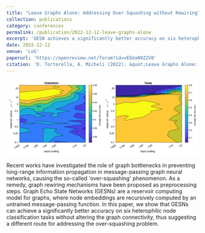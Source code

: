 ```yaml
---
title: "Leave Graphs Alone: Addressing Over-Squashing without Rewiring"
collection: publications
category: conferences
permalink: /publication/2022-12-12-leave-graphs-alone
excerpt: 'GESN achieves a significantly better accuracy on six heterophilic node classification tasks via tuning Lipschitz constants instead of resorting to graph rewiring.'
date: 2022-12-12
venue: 'LoG'
paperurl: 'https://openreview.net/forum?id=vEbUaN9Z2V8'
citation: 'D. Tortorella, A. Micheli (2022). &quot;Leave Graphs Alone: Addressing Over-Squashing without Rewiring&quot; (Extended Abstract). <i>Presented at the First Learning on Graphs Conference (LoG 2022)</i>, Virtual Event, December 9–12, 2022.'
---
```


![Graphical abstract](/images/2022-12-12-leave-graphs-alone.png)

Recent works have investigated the role of graph bottlenecks in preventing long-range information propagation in message-passing graph neural networks, causing the so-called 'over-squashing' phenomenon. As a remedy, graph rewiring mechanisms have been proposed as preprocessing steps. Graph Echo State Networks (GESNs) are a reservoir computing model for graphs, where node embeddings are recursively computed by an untrained message-passing function. In this paper, we show that GESNs can achieve a significantly better accuracy on six heterophilic node classification tasks without altering the graph connectivity, thus suggesting a different route for addressing the over-squashing problem.